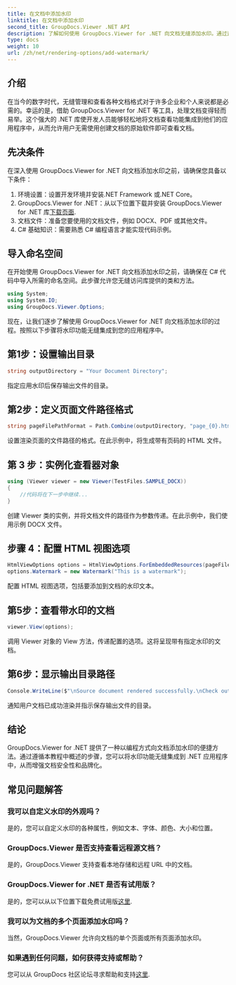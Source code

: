 ```yaml
---
title: 在文档中添加水印
linktitle: 在文档中添加水印
second_title: GroupDocs.Viewer .NET API
description: 了解如何使用 GroupDocs.Viewer for .NET 向文档无缝添加水印。通过这个易于理解的教程增强文档安全性和品牌形象。
type: docs
weight: 10
url: /zh/net/rendering-options/add-watermark/
---
```

## 介绍
在当今的数字时代，无缝管理和查看各种文档格式对于许多企业和个人来说都是必需的。幸运的是，借助 GroupDocs.Viewer for .NET 等工具，处理文档变得轻而易举。这个强大的 .NET 库使开发人员能够轻松地将文档查看功能集成到他们的应用程序中，从而允许用户无需使用创建文档的原始软件即可查看文档。
## 先决条件
在深入使用 GroupDocs.Viewer for .NET 向文档添加水印之前，请确保您具备以下条件：
1. 环境设置：设置开发环境并安装.NET Framework 或.NET Core。
2.  GroupDocs.Viewer for .NET：从以下位置下载并安装 GroupDocs.Viewer for .NET 库[下载页面](https://releases.groupdocs.com/viewer/net/).
3. 文档文件：准备您要使用的文档文件，例如 DOCX、PDF 或其他文件。
4. C# 基础知识：需要熟悉 C# 编程语言才能实现代码示例。

## 导入命名空间
在开始使用 GroupDocs.Viewer for .NET 向文档添加水印之前，请确保在 C# 代码中导入所需的命名空间。此步骤允许您无缝访问库提供的类和方法。

```csharp
using System;
using System.IO;
using GroupDocs.Viewer.Options;
```

现在，让我们逐步了解使用 GroupDocs.Viewer for .NET 向文档添加水印的过程。按照以下步骤将水印功能无缝集成到您的应用程序中。
## 第1步：设置输出目录
```csharp
string outputDirectory = "Your Document Directory";
```
指定应用水印后保存输出文件的目录。
## 第2步：定义页面文件路径格式
```csharp
string pageFilePathFormat = Path.Combine(outputDirectory, "page_{0}.html");
```
设置渲染页面的文件路径的格式。在此示例中，将生成带有页码的 HTML 文件。
## 第 3 步：实例化查看器对象
```csharp
using (Viewer viewer = new Viewer(TestFiles.SAMPLE_DOCX))
{
    //代码将在下一步中继续...
}
```
创建 Viewer 类的实例，并将文档文件的路径作为参数传递。在此示例中，我们使用示例 DOCX 文件。
## 步骤 4：配置 HTML 视图选项
```csharp
HtmlViewOptions options = HtmlViewOptions.ForEmbeddedResources(pageFilePathFormat);
options.Watermark = new Watermark("This is a watermark");
```
配置 HTML 视图选项，包括要添加到文档的水印文本。
## 第5步：查看带水印的文档
```csharp
viewer.View(options);
```
调用 Viewer 对象的 View 方法，传递配置的选项。这将呈现带有指定水印的文档。
## 第6步：显示输出目录路径
```csharp
Console.WriteLine($"\nSource document rendered successfully.\nCheck output in {outputDirectory}.");
```
通知用户文档已成功渲染并指示保存输出文件的目录。

## 结论
GroupDocs.Viewer for .NET 提供了一种以编程方式向文档添加水印的便捷方法。通过遵循本教程中概述的步骤，您可以将水印功能无缝集成到 .NET 应用程序中，从而增强文档安全性和品牌化。
## 常见问题解答
### 我可以自定义水印的外观吗？
是的，您可以自定义水印的各种属性，例如文本、字体、颜色、大小和位置。
### GroupDocs.Viewer 是否支持查看远程源文档？
是的，GroupDocs.Viewer 支持查看本地存储和远程 URL 中的文档。
### GroupDocs.Viewer for .NET 是否有试用版？
是的，您可以从以下位置下载免费试用版[这里](https://releases.groupdocs.com/).
### 我可以为文档的多个页面添加水印吗？
当然，GroupDocs.Viewer 允许向文档的单个页面或所有页面添加水印。
### 如果遇到任何问题，如何获得支持或帮助？
您可以从 GroupDocs 社区论坛寻求帮助和支持[这里](https://forum.groupdocs.com/c/viewer/9).